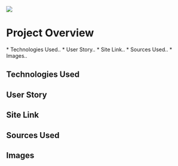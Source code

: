 <img src="https://github.com/cperez150/pocketportfolio/blob/master/Project_1/images/pplogo_BLACK.png"/>

<h1> Project Overview</h1>
* Technologies Used..
* User Story..
* Site Link..
* Sources Used..
* Images..

<h2>Technologies Used</h2>
  
<h2>User Story</h2>

<h2>Site Link</h2>

<h2>Sources Used</h2>

<h2>Images</h2>
